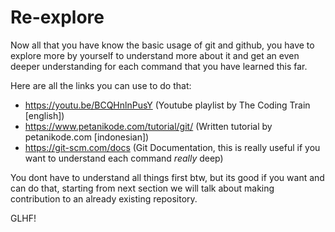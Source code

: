 # Re-explore
Now all that you have know the basic usage of git and github, you have to explore more by yourself to understand more about it and get an even deeper understanding for each command that you have learned this far.

Here are all the links you can use to do that:
- https://youtu.be/BCQHnlnPusY (Youtube playlist by The Coding Train [english])
- https://www.petanikode.com/tutorial/git/ (Written tutorial by petanikode.com [indonesian])
- https://git-scm.com/docs (Git Documentation, this is really useful if you want to understand each command *really* deep)

You dont have to understand all things first btw, but its good if you want and can do that, starting from next section we will talk about making contribution to an already existing repository.

GLHF!
